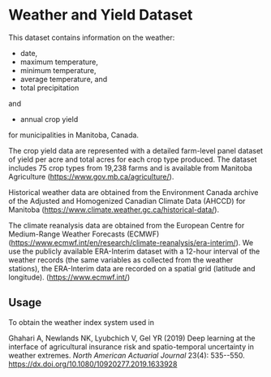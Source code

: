 # Weather and Yield Dataset

This dataset contains information on the weather: 

* date, 
* maximum temperature, 
* minimum temperature, 
* average temperature, and 
* total precipitation 

and 

* annual crop yield 

for municipalities in Manitoba, Canada.

The crop yield data are represented with a detailed farm-level panel dataset of yield per acre and total acres for each crop type produced. The dataset includes 75 crop types from 19,238 farms and is available from Manitoba Agriculture (https://www.gov.mb.ca/agriculture/).

Historical weather data are obtained from the Environment Canada archive of the Adjusted and Homogenized Canadian Climate Data (AHCCD) for Manitoba (https://www.climate.weather.gc.ca/historical-data/).

The climate reanalysis data are obtained from the European Centre for Medium-Range Weather Forecasts (ECMWF) (https://www.ecmwf.int/en/research/climate-reanalysis/era-interim/). We use the publicly available ERA-Interim dataset with a 12-hour interval of the weather records (the same variables as collected from the weather stations), the ERA-Interim data are recorded on a spatial grid (latitude and longitude).  (https://www.ecmwf.int/)


## Usage

To obtain the weather index system used in 

Ghahari A, Newlands NK, Lyubchich V, Gel YR (2019)
Deep learning at the interface of agricultural insurance risk and spatio-temporal uncertainty in weather extremes.
*North American Actuarial Journal* 23(4): 535--550.
https://dx.doi.org/10.1080/10920277.2019.1633928

